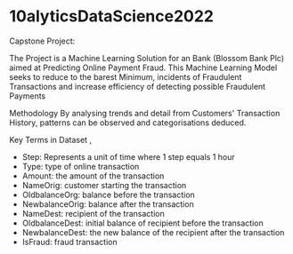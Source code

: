# 10alyticsDataScience2022
Capstone Project:

The Project is a Machine Learning Solution for an Bank (Blossom Bank Plc) aimed at Predicting Online Payment Fraud. This Machine Learning Model seeks to reduce to the barest Minimum, incidents of Fraudulent Transactions and increase efficiency of detecting possible Fraudulent Payments

Methodology
By analysing trends and detail from Customers' Transaction History, patterns can be observed and categorisations deduced.

Key Terms in Dataset ,
- Step: Represents a unit of time where 1 step equals 1 hour
- Type: type of online transaction
- Amount: the amount of the transaction
- NameOrig: customer starting the transaction
- OldbalanceOrg: balance before the transaction
- NewbalanceOrig: balance after the transaction
- NameDest: recipient of the transaction
- OldbalanceDest: initial balance of recipient before the transaction
- NewbalanceDest: the new balance of the recipient after the transaction
- IsFraud: fraud transaction
